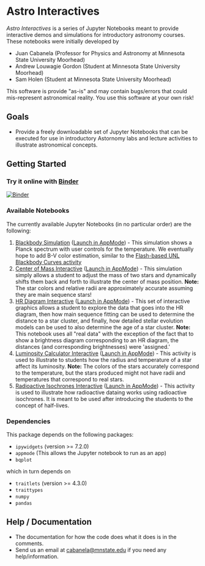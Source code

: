 Astro Interactives
==================

*Astro Interactives* is a series of Jupyter Notebooks meant to provide 
interactive demos and simulations for introductory astronomy courses.  These notebooks were initially developed by 
- Juan Cabanela (Professor for Physics and Astronomy at Minnesota State University Moorhead)
- Andrew Louwagie Gordon (Student at Minnesota State University Moorhead)
- Sam Holen (Student at Minnesota State University Moorhead)

This software is provide "as-is" and may contain bugs/errors that could  mis-represent astronomical reality.  You use this software at your own risk!

Goals
-----

-   Provide a freely downloadable set of Jupyter Notebooks that can be executed for use in introductory Astornomy labs and lecture activities to illustrate astronomical concepts.

Getting Started
---------------

### Try it online with [Binder](http://mybinder.org/)

[![Binder](https://mybinder.org/badge.svg)](https://mybinder.org/v2/gh/JuanCab/AstroInteractives/master?urlpath=index.ipynb)

### Available Notebooks

The currently available Jupyter Notebooks (in no particular order) are the following:

1. [Blackbody Simulation](BlackbodySimulation/BlackbodySimulation.ipynb) ([Launch in AppMode](https://mybinder.org/v2/gh/JuanCab/AstroInteractives/master?urlpath=%2Fapps%2FBlackbodySimulation%2FBlackbodySimulation.ipynb)) - This simulation shows a Planck spectrum with user controls for the temperature.  We eventually hope to add B-V color estimation, similar to the [Flash-based UNL Blackbody Curves activity](http://astro.unl.edu/classaction/animations/light/bbexplorer.html)
2. [Center of Mass Interactive](Center_of_Mass/Center_of_Mass.ipynb) ([Launch in AppMode](https://mybinder.org/v2/gh/JuanCab/AstroInteractives/master?urlpath=%2Fapps%2FCenter_of_Mass%2FCenter_of_Mass.ipynb)) - This simulation simply allows a student to adjust the mass of two stars and dynamically shifts them back and forth to illustrate the center of mass position.  **Note:** The star colors and relative radii are approximately accurate assuming they are main sequence stars!
3. [HR Diagram Interactive](HRdiagram/Interactive_HR_Diagram.ipynb) ([Launch in AppMode](https://mybinder.org/v2/gh/JuanCab/AstroInteractives/master?urlpath=%2Fapps%2FHRdiagram%2FInteractive_HR_Diagram.ipynb)) - This set of interactive graphics allows a student to explore the data that goes into the HR diagram, then how main sequence fitting can be used to determine the distance to a star cluster, and finally, how detailed stellar evolution models can be used to also determine the age of a star cluster.  **Note:** This notebook uses all "real data" with the exception of the fact that to show a brightness diagram corresponding to an HR diagram, the distances (and corresponding brightnesses) were 'assigned.'
4. [Luminosity Calculator Interactive](LuminosityCalculator/LuminosityCalculator.ipynb) ([Launch in AppMode](https://mybinder.org/v2/gh/JuanCab/AstroInteractives/master?urlpath=%2Fapps%2FLuminosityCalculator%2FLuminosityCalculator.ipynb))  - This activity is used to illustrate to students how the radius and temperature of a star affect its luminosity.  **Note:** The colors of the stars accurately correspond to the temperature, but the stars produced might not have radii and temperatures that correspond to real stars.
5. [Radioactive Isochrones Interactive](RadioactiveIsochrones/Isochrones.ipynb) ([Launch in AppMode](https://mybinder.org/v2/gh/JuanCab/AstroInteractives/master?urlpath=%2Fapps%2FRadioactiveIsochrones%2FIsochrones.ipynb))  - This activity is used to illustrate how radioactive dataing works using radioactive isochrones.  It is meant to be used after introducing the students to the concept of half-lives.

### Dependencies

This package depends on the following packages:

- `ipywidgets` (version >= 7.2.0)
- `appmode` (This allows the Jupyter notebook to run as an app)
- `bqplot`

which in turn depends on

- `traitlets` (version >= 4.3.0)
- `traittypes`
- `numpy`
- `pandas`


Help / Documentation
--------------------

- The documentation for how the code does what it does is in the comments. 
- Send us an email at cabanela@mnstate.edu if you need any help/information.

